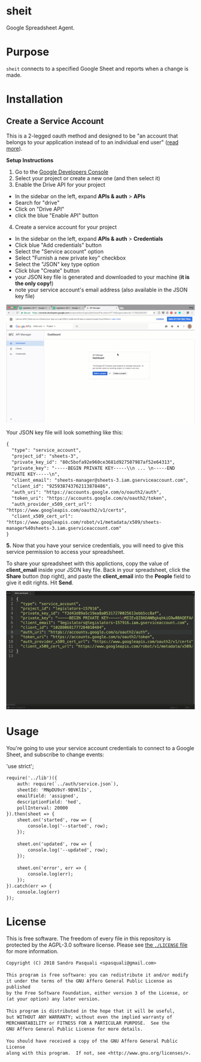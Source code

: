 # sheit

Google Spreadsheet Agent.

# Purpose

`sheit` connects to a specified Google Sheet and reports when a change is made. 

# Installation

## Create a Service Account

This is a 2-legged oauth method and designed to be "an account that belongs to your application instead of to an individual end user" ([read more](https://developers.google.com/identity/protocols/OAuth2ServiceAccount)).

__Setup Instructions__

1. Go to the [Google Developers Console](https://console.developers.google.com/project)
2. Select your project or create a new one (and then select it)
3. Enable the Drive API for your project
  - In the sidebar on the left, expand __APIs & auth__ > __APIs__
  - Search for "drive"
  - Click on "Drive API"
  - click the blue "Enable API" button
4. Create a service account for your project
  - In the sidebar on the left, expand __APIs & auth__ > __Credentials__
  - Click blue "Add credentials" button
  - Select the "Service account" option
  - Select "Furnish a new private key" checkbox
  - Select the "JSON" key type option
  - Click blue "Create" button
  - your JSON key file is generated and downloaded to your machine (__it is the only copy!__)
  - note your service account's email address (also available in the JSON key file)

![Google API](./google_api.png)

Your JSON key file will look something like this: 

	{
	  "type": "service_account",
	  "project_id": "sheets-3",
	  "private_key_id": "80c5bofa92e960ce3681d927507987af52e64313",
	  "private_key": "-----BEGIN PRIVATE KEY-----\\n ... \n-----END PRIVATE KEY-----\n",
	  "client_email": "sheets-manager@sheets-3.iam.gserviceaccount.com",
	  "client_id": "925938743762113878486",
	  "auth_uri": "https://accounts.google.com/o/oauth2/auth",
	  "token_uri": "https://accounts.google.com/o/oauth2/token",
	  "auth_provider_x509_cert_url": "https://www.googleapis.com/oauth2/v1/certs",
	  "client_x509_cert_url": "https://www.googleapis.com/robot/v1/metadata/x509/sheets-manager%40sheets-3.iam.gserviceaccount.com"
	}

__5.__ Now that you have your service credentials, you will need to give this service permission to access your spreadsheet.

To share your spreadsheet with this applictions, copy the value of __client_email__ inside your JSON key file. Back in your spreadsheet, click the __Share__ button (top right), and paste the __client_email__ into the __People__ field to give it edit rights. Hit __Send__.

![spreadsheet](./spreadsheet.png)

# Usage

You're going to use your service account credentials to connect to a Google Sheet, and subscribe to change events:

'use strict';

```
require('../lib')({
    auth: require(`../auth/service.json`),
    sheetId: 'MNpDU9sY-9BVKlIs',
    emailField: 'assigned',
    descriptionField: 'hed',
    pollInterval: 20000
}).then(sheet => {
    sheet.on('started', row => {
        console.log('--started', row);
    });

    sheet.on('updated', row => {
        console.log('--updated', row);
    });

    sheet.on('error', err => {
        console.log(err);
    });
}).catch(err => {
    console.log(err)
});

```

# License

This is free software. The freedom of every file in this repository is protected by the AGPL-3.0 software license. Please see [the `./LICENSE` file](./LICENSE) for more information.

    Copyright (C) 2018 Sandro Pasquali <spasquali@gmail.com>

    This program is free software: you can redistribute it and/or modify
    it under the terms of the GNU Affero General Public License as published
    by the Free Software Foundation, either version 3 of the License, or
    (at your option) any later version.

    This program is distributed in the hope that it will be useful,
    but WITHOUT ANY WARRANTY; without even the implied warranty of
    MERCHANTABILITY or FITNESS FOR A PARTICULAR PURPOSE.  See the
    GNU Affero General Public License for more details.

    You should have received a copy of the GNU Affero General Public License
    along with this program.  If not, see <http://www.gnu.org/licenses/>.